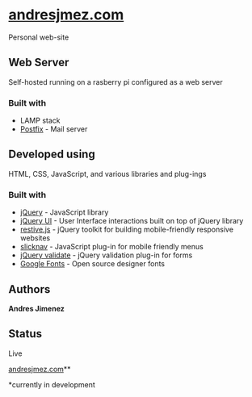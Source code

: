 # [andresjmez.com](http://andresjmez.com/)
Personal web-site 

## Web Server
Self-hosted running on a rasberry pi configured as a web server

### Built with
* LAMP stack
* [Postfix](http://www.postfix.org/) - Mail server

## Developed using

HTML, CSS, JavaScript, and various libraries and plug-ings

### Built with

* [jQuery](https://jquery.com/) - JavaScript library
* [jQuery UI](http://jqueryui.com/) - User Interface interactions built on top of jQuery library
* [restive.js](http://restivejs.com/) - jQuery toolkit for building mobile-friendly responsive websites
* [slicknav](http://slicknav.com/) - JavaScript plug-in for mobile friendly menus
* [jQuery validate](https://jqueryvalidation.org/) - jQuery validation plug-in for forms
* [Google Fonts](https://fonts.google.com/) - Open source designer fonts

## Authors

**Andres Jimenez**

## Status
Live

[andresjmez.com](http://andresjmez.com/)**

*currently in development
